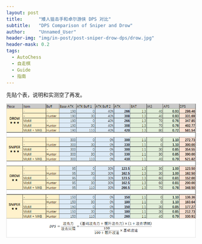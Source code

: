 ```yaml
---
layout: post
title: 		"矮人狙击手和卓尔游侠 DPS 对比"
subtitle: 	"DPS Comparison of Sniper and Drow"
author: 	"Unnamed_User"
header-img: "img/in-post/post-sniper-drow-dps/drow.jpg"
header-mask: 0.2
tags:
  - AutoChess
  - 自走棋
  - Guide
  - 指南
---
```


先贴个表，说明和实测空了再发。

![DPS Table](/img/in-post/post-sniper-drow-dps/table.png)

